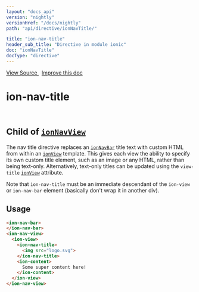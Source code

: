 ```yaml
---
layout: "docs_api"
version: "nightly"
versionHref: "/docs/nightly"
path: "api/directive/ionNavTitle/"

title: "ion-nav-title"
header_sub_title: "Directive in module ionic"
doc: "ionNavTitle"
docType: "directive"
---
```


<div class="improve-docs">
<a href='http://github.com/driftyco/ionic/tree/master/js/angular/directive/navTitle.js#L1'>
View Source
</a>
&nbsp;
<a href='http://github.com/driftyco/ionic/edit/master/js/angular/directive/navTitle.js#L1'>
Improve this doc
</a>
</div>




<h1 class="api-title">

ion-nav-title


<br />
<small>
Child of <a href="/docs/nightly/api/directive/ionNavView/"><code>ionNavView</code></a>
</small>


</h1>





The nav title directive replaces an <a href="/docs/nightly/api/directive/ionNavBar/"><code>ionNavBar</code></a> title text with
custom HTML from within an <a href="/docs/nightly/api/directive/ionView/"><code>ionView</code></a> template. This gives each
view the ability to specify its own custom title element, such as an image or any HTML,
rather than being text-only. Alternatively, text-only titles can be updated using the
`view-title` <a href="/docs/nightly/api/directive/ionView/"><code>ionView</code></a> attribute.

Note that `ion-nav-title` must be an immediate descendant of the `ion-view` or
`ion-nav-bar` element (basically don't wrap it in another div).









<h2 id="usage">Usage</h2>

```html
<ion-nav-bar>
</ion-nav-bar>
<ion-nav-view>
  <ion-view>
    <ion-nav-title>
      <img src="logo.svg">
    </ion-nav-title>
    <ion-content>
      Some super content here!
    </ion-content>
  </ion-view>
</ion-nav-view>
```









